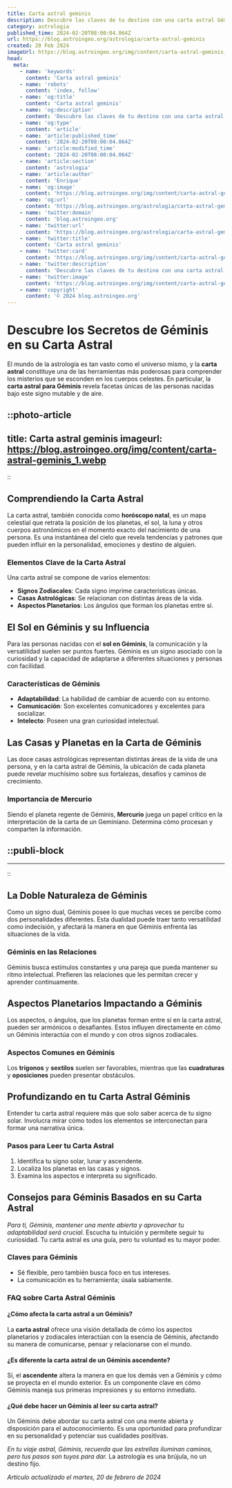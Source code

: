 ```yaml
---
title: Carta astral geminis
description: Descubre las claves de tu destino con una carta astral Géminis personalizada. Explora tu futuro y potencial único en las estrellas.
category: astrologia
published_time: 2024-02-20T08:00:04.064Z
url: https://blog.astroingeo.org/astrologia/carta-astral-geminis
created: 20 Feb 2024
imageUrl: https://blog.astroingeo.org/img/content/carta-astral-geminis_1.webp
head:
  meta:
    - name: 'keywords'
      content: 'Carta astral geminis'
    - name: 'robots'
      content: 'index, follow'
    - name: 'og:title'
      content: 'Carta astral geminis'
    - name: 'og:description'
      content: 'Descubre las claves de tu destino con una carta astral Géminis personalizada. Explora tu futuro y potencial único en las estrellas.'
    - name: 'og:type'
      content: 'article'
    - name: 'article:published_time'
      content: '2024-02-20T08:00:04.064Z'
    - name: 'article:modified_time'
      content: '2024-02-20T08:00:04.064Z'
    - name: 'article:section'
      content: 'astrologia'
    - name: 'article:author'
      content: 'Enrique'
    - name: 'og:image'
      content: 'https://blog.astroingeo.org/img/content/carta-astral-geminis_1.webp'
    - name: 'og:url'
      content: 'https://blog.astroingeo.org/astrologia/carta-astral-geminis'
    - name: 'twitter:domain'
      content: 'blog.astroingeo.org'
    - name: 'twitter:url'
      content: 'https://blog.astroingeo.org/astrologia/carta-astral-geminis'
    - name: 'twitter:title'
      content: 'Carta astral geminis'
    - name: 'twitter:card'
      content: 'https://blog.astroingeo.org/img/content/carta-astral-geminis_1.webp'
    - name: 'twitter:description'
      content: 'Descubre las claves de tu destino con una carta astral Géminis personalizada. Explora tu futuro y potencial único en las estrellas.'
    - name: 'twitter:image'
      content: 'https://blog.astroingeo.org/img/content/carta-astral-geminis_1.webp'
    - name: 'copyright'
      content: '© 2024 blog.astroingeo.org'
---
```

# Descubre los Secretos de Géminis en su Carta Astral

El mundo de la astrología es tan vasto como el universo mismo, y la **carta astral** constituye una de las herramientas más poderosas para comprender los misterios que se esconden en los cuerpos celestes. En particular, la **carta astral para Géminis** revela facetas únicas de las personas nacidas bajo este signo mutable y de aire.


::photo-article
---
title: Carta astral geminis
imageurl: https://blog.astroingeo.org/img/content/carta-astral-geminis_1.webp
---
::


## Comprendiendo la Carta Astral

La carta astral, también conocida como **horóscopo natal**, es un mapa celestial que retrata la posición de los planetas, el sol, la luna y otros cuerpos astronómicos en el momento exacto del nacimiento de una persona. Es una instantánea del cielo que revela tendencias y patrones que pueden influir en la personalidad, emociones y destino de alguien.

### Elementos Clave de la Carta Astral

Una carta astral se compone de varios elementos:

- **Signos Zodiacales**: Cada signo imprime características únicas.
- **Casas Astrológicas**: Se relacionan con distintas áreas de la vida.
- **Aspectos Planetarios**: Los ángulos que forman los planetas entre sí.

## El Sol en Géminis y su Influencia

Para las personas nacidas con el **sol en Géminis**, la comunicación y la versatilidad suelen ser puntos fuertes. Géminis es un signo asociado con la curiosidad y la capacidad de adaptarse a diferentes situaciones y personas con facilidad.

### Características de Géminis

- **Adaptabilidad**: La habilidad de cambiar de acuerdo con su entorno.
- **Comunicación**: Son excelentes comunicadores y excelentes para socializar.
- **Intelecto**: Poseen una gran curiosidad intelectual.

## Las Casas y Planetas en la Carta de Géminis

Las doce casas astrológicas representan distintas áreas de la vida de una persona, y en la carta astral de Géminis, la ubicación de cada planeta puede revelar muchísimo sobre sus fortalezas, desafíos y caminos de crecimiento.

### Importancia de Mercurio

Siendo el planeta regente de Géminis, **Mercurio** juega un papel crítico en la interpretación de la carta de un Geminiano. Determina cómo procesan y comparten la información.


  ::publi-block
  ---
  ---
  ::
  
  
## La Doble Naturaleza de Géminis

Como un signo dual, Géminis posee lo que muchas veces se percibe como dos personalidades diferentes. Esta dualidad puede traer tanto versatilidad como indecisión, y afectará la manera en que Géminis enfrenta las situaciones de la vida.

### Géminis en las Relaciones

Géminis busca estímulos constantes y una pareja que pueda mantener su ritmo intelectual. Prefieren las relaciones que les permitan crecer y aprender continuamente.

## Aspectos Planetarios Impactando a Géminis

Los aspectos, o ángulos, que los planetas forman entre sí en la carta astral, pueden ser armónicos o desafiantes. Estos influyen directamente en cómo un Géminis interactúa con el mundo y con otros signos zodiacales.

### Aspectos Comunes en Géminis

Los **trígonos** y **sextilos** suelen ser favorables, mientras que las **cuadraturas** y **oposiciones** pueden presentar obstáculos.

## Profundizando en tu Carta Astral Géminis

Entender tu carta astral requiere más que solo saber acerca de tu signo solar. Involucra mirar cómo todos los elementos se interconectan para formar una narrativa única.

### Pasos para Leer tu Carta Astral

1. Identifica tu signo solar, lunar y ascendente.
2. Localiza los planetas en las casas y signos.
3. Examina los aspectos e interpreta su significado.

## Consejos para Géminis Basados en su Carta Astral

*Para ti, Géminis, mantener una mente abierta y aprovechar tu adaptabilidad será crucial.* Escucha tu intuición y permítete seguir tu curiosidad. Tu carta astral es una guía, pero tu voluntad es tu mayor poder.

### Claves para Géminis

- Sé flexible, pero también busca foco en tus intereses.
- La comunicación es tu herramienta; úsala sabiamente.

### FAQ sobre Carta Astral Géminis
#### ¿Cómo afecta la carta astral a un Géminis?
La **carta astral** ofrece una visión detallada de cómo los aspectos planetarios y zodiacales interactúan con la esencia de Géminis, afectando su manera de comunicarse, pensar y relacionarse con el mundo.

#### ¿Es diferente la carta astral de un Géminis ascendente?
Sí, el **ascendente** altera la manera en que los demás ven a Géminis y cómo se proyecta en el mundo exterior. Es un componente clave en cómo Géminis maneja sus primeras impresiones y su entorno inmediato.

#### ¿Qué debe hacer un Géminis al leer su carta astral?
Un Géminis debe abordar su carta astral con una mente abierta y disposición para el autoconocimiento. Es una oportunidad para profundizar en su personalidad y potenciar sus cualidades positivas.

*En tu viaje astral, Géminis, recuerda que las estrellas iluminan caminos, pero tus pasos son tuyos para dar.* La astrología es una brújula, no un destino fijo.

_Artículo actualizado el martes, 20 de febrero de 2024_